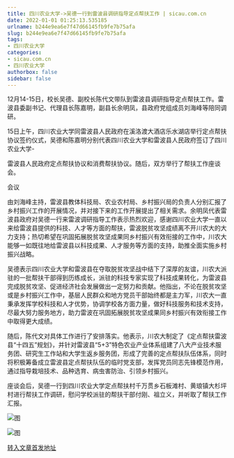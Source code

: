 ```yaml
---
title: 四川农业大学->吴德一行到雷波县调研指导定点帮扶工作 | sicau.com.cn
date: 2022-01-01 01:25:13.535185
urlname: b244e9ea6e7f47d66145fb9fe7b75afa
slug: b244e9ea6e7f47d66145fb9fe7b75afa
tags: 
- 四川农业大学
categories:
- sicau.com.cn
- 四川农业大学
authorbox: false
sidebar: false
---
```

12月14-15日，校长吴德、副校长陈代文带队到雷波县调研指导定点帮扶工作。雷波县委副书记、代理县长陈嘉明，副县长余明凤，县政府党组成员刘海峰等陪同调研。

15日上午，四川农业大学同雷波县人民政府在溪洛渡大酒店乐水湖店举行定点帮扶协议签约仪式，吴德和陈嘉明分别代表四川农业大学和雷波县人民政府签订了四川农业大学-

雷波县人民政府定点帮扶协议和消费帮扶协议。随后，双方举行了帮扶工作座谈会。

会议
<!--more-->
由刘海峰主持，雷波县教体科技局、农业农村局、乡村振兴局的负责人分别汇报了乡村振兴工作的开展情况，并对接下来的工作开展提出了相关需求。余明凤代表雷波县政府对吴德一行来雷波调研指导工作表示热烈欢迎，感谢四川农业大学一直以来给雷波县提供的科技、人才等方面的帮扶，雷波脱贫攻坚成绩离不开川农大的大力支持；热切希望在巩固拓展脱贫攻坚成果同乡村振兴有效衔接的工作中，川农大能够一如既往地给雷波县以科技成果、人才服务等方面的支持，助推全面实施乡村振兴战略。

吴德表示四川农业大学和雷波县在夺取脱贫攻坚战中结下了深厚的友谊，川农大派驻的一批帮扶干部得到历练成长，派驻的科技专家实现了科技成果转化，为雷波县完成脱贫攻坚、促进经济社会发展做出一定努力和贡献。他指出，不论在脱贫攻坚或是乡村振兴工作中，基层人民群众和地方党员干部始终都是主力军，川农大一直秉承发挥学校科技和人才优势，协调学校各方面力量，做好科技服务和技术支持，尽最大努力服务地方，助力雷波在巩固拓展脱贫攻坚成果同乡村振兴有效衔接工作中取得更大成绩。

随后，陈代文对具体工作进行了安排落实。他表示，川农大制定了《定点帮扶雷波县“十四五”规划》，并针对雷波县“5+3”特色农业产业体系组建了八大产业技术服务团、研究生工作站和大学生返乡服务团，形成了完善的定点帮扶队伍体系，同时将积极筹备成立雷波县定点帮扶队伍的临时党支部，发挥党员同志先锋模范作用，通过指导栽培技术、品种选育、病虫害防治、引领乡村振兴。

座谈会后，吴德一行到四川农业大学定点帮扶村千万贯乡石板滩村、黄琅镇大杉坪村进行帮扶工作调研，慰问学校派驻的帮扶干部付刚、祖立义，并听取了帮扶工作汇报。

![图](https://news.sicau.edu.cn/__local/8/34/E4/5E1705B7B749C241F97705839E2_DA817BA0_8DEAB.png)

![图](https://news.sicau.edu.cn/__local/1/7B/B1/6B3A40F23CD693AB5D60346E739_8CDE73F0_990EE.png)

[转入文章首发地址](https://news.sicau.edu.cn/info/1135/66091.htm)
